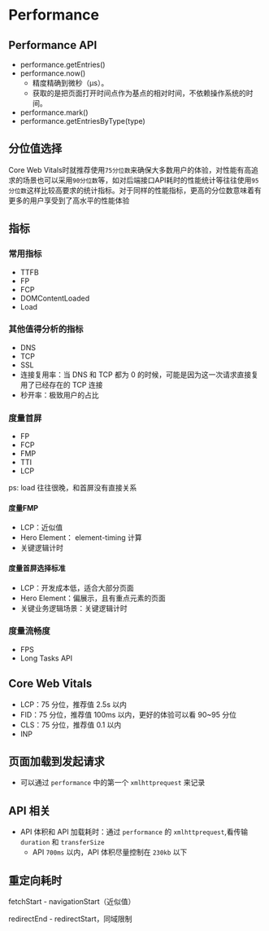 # Performance

## Performance API
- performance.getEntries()
- performance.now()
  - 精度精确到微秒（μs）。
  - 获取的是把页面打开时间点作为基点的相对时间，不依赖操作系统的时间。
- performance.mark()
- performance.getEntriesByType(type)


## 分位值选择

Core Web Vitals时就推荐使用`75分位数`来确保大多数用户的体验，对性能有高追求的场景也可以采用`90分位数`等，如对后端接口API耗时的性能统计等往往使用`95分位数`这样比较高要求的统计指标。对于同样的性能指标，更高的分位数意味着有更多的用户享受到了高水平的性能体验

## 指标

### 常用指标
- TTFB
- FP
- FCP
- DOMContentLoaded
- Load

### 其他值得分析的指标

- DNS
- TCP
- SSL
- 连接复用率：当 DNS 和 TCP 都为 0 的时候，可能是因为这一次请求直接复用了已经存在的 TCP 连接
- 秒开率：极致用户的占比

### 度量首屏
- FP
- FCP
- FMP
- TTI
- LCP

ps: load 往往很晚，和首屏没有直接关系

#### 度量FMP
- LCP：近似值
- Hero Element： element-timing 计算
- 关键逻辑计时

#### 度量首屏选择标准
- LCP：开发成本低，适合大部分页面
- Hero Element：偏展示，且有重点元素的页面
- 关键业务逻辑场景：关键逻辑计时

### 度量流畅度
- FPS
- Long Tasks API

## Core Web Vitals

- LCP：75 分位，推荐值 2.5s 以内
- FID：75 分位，推荐值 100ms 以内，更好的体验可以看 90~95 分位
- CLS：75 分位，推荐值 0.1 以内
- INP


## 页面加载到发起请求

- 可以通过 `performance` 中的第一个 `xmlhttprequest` 来记录

## API 相关
- API 体积和 API 加载耗时：通过 `performance` 的 `xmlhttprequest`,看传输 `duration` 和 `transferSize`
  - API `700ms` 以内，API 体积尽量控制在 `230kb` 以下


## 重定向耗时

fetchStart - navigationStart（近似值）

redirectEnd - redirectStart，同域限制